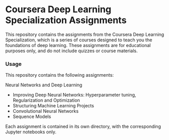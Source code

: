 # Coursera Deep Learning Specialization Assignments
This repository contains the assignments from the Coursera Deep Learning Specialization, which is a series of courses designed to teach you the foundations of deep learning. These assignments are for educational purposes only, and do not include quizzes or course materials.


### Usage
This repository contains the following assignments:

Neural Networks and Deep Learning
- Improving Deep Neural Networks: Hyperparameter tuning, Regularization and Optimization
- Structuring Machine Learning Projects
- Convolutional Neural Networks
- Sequence Models

Each assignment is contained in its own directory, with the corresponding Jupyter notebooks only. 
